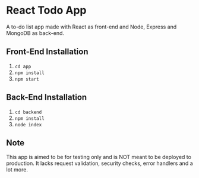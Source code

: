 # React Todo App
A to-do list app made with React as front-end and Node, Express and MongoDB as back-end.

## Front-End Installation
1. `cd app`
2. `npm install`
3. `npm start`

## Back-End Installation
1. `cd backend`
2. `npm install`
3. `node index`

## Note
This app is aimed to be for testing only and is NOT meant to be deployed to production. It lacks request validation, security checks, error handlers and a lot more.